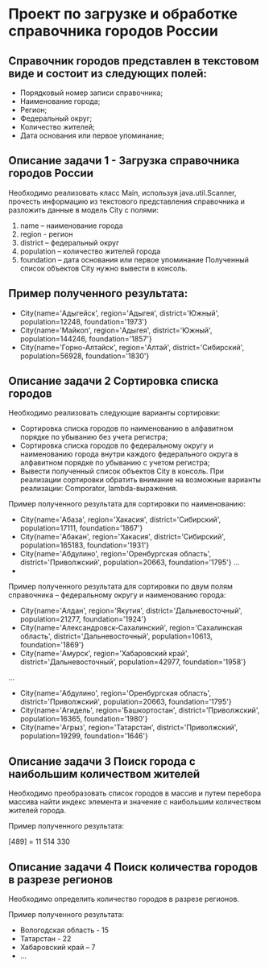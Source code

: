 # Проект по загрузке и обработке справочника городов России

## Справочник городов представлен в текстовом виде и состоит из следующих полей:

- Порядковый номер записи справочника;
- Наименование города;
- Регион;
- Федеральный округ;
- Количество жителей;
- Дата основания или первое упоминание;

## Описание задачи 1 - Загрузка справочника городов России

Необходимо реализовать класс Main, используя java.util.Scanner, прочесть информацию из текстового представления справочника и разложить данные в модель City с полями:

1. name – наименование города
2. region - регион
3. district – федеральный округ
4. population – количество жителей города
5. foundation – дата основания или первое упоминание
Полученный список объектов City нужно вывести в консоль.

## Пример полученного результата:

- City{name='Адыгейск', region='Адыгея', district='Южный', population=12248, foundation='1973'}
- City{name='Майкоп', region='Адыгея', district='Южный', population=144246, foundation='1857'}
- City{name='Горно-Алтайск', region='Алтай', district='Сибирский', population=56928, foundation='1830'} 


## Описание задачи 2 Сортировка списка городов

Необходимо реализовать следующие варианты сортировки:

- Сортировка списка городов по наименованию в алфавитном порядке по убыванию без учета регистра;
- Сортировка списка городов по федеральному округу и наименованию города внутри каждого федерального округа в алфавитном порядке по убыванию с учетом регистра;
- Вывести полученный список объектов City в консоль. При реализации сортировки обратить внимание на возможные варианты реализации: Comporator, lambda-выражения.

Пример полученного результата для сортировки по наименованию:
- City{name='Абаза', region='Хакасия', district='Сибирский', population=17111, foundation='1867'}
- City{name='Абакан', region='Хакасия', district='Сибирский', population=165183, foundation='1931'}
- City{name='Абдулино', region='Оренбургская область', district='Приволжский', population=20663, foundation='1795'}
…
- 
Пример полученного результата для сортировки по двум полям справочника – федеральному округу и наименованию города:
- City{name='Алдан', region='Якутия', district='Дальневосточный', population=21277, foundation='1924'}
- City{name='Александровск-Сахалинский', region='Сахалинская область', district='Дальневосточный', population=10613, foundation='1869'}
- City{name='Амурск', region='Хабаровский край', district='Дальневосточный', population=42977, foundation='1958'}

…

- City{name='Абдулино', region='Оренбургская область', district='Приволжский', population=20663, foundation='1795'}
- City{name='Агидель', region='Башкортостан', district='Приволжский', population=16365, foundation='1980'}
- City{name='Агрыз', region='Татарстан', district='Приволжский', population=19299, foundation='1646'}

## Описание задачи 3 Поиск города с наибольшим количеством жителей

Необходимо преобразовать список городов в массив и путем перебора массива найти индекс элемента и значение с наибольшим количеством жителей города.

Пример полученного результата:

[489] = 11 514 330

## Описание задачи 4 Поиск количества городов в разрезе регионов

Необходимо определить количество городов в разрезе регионов.

Пример полученного результата:
- Вологодская область - 15
- Татарстан - 22
- Хабаровский край – 7
- …

